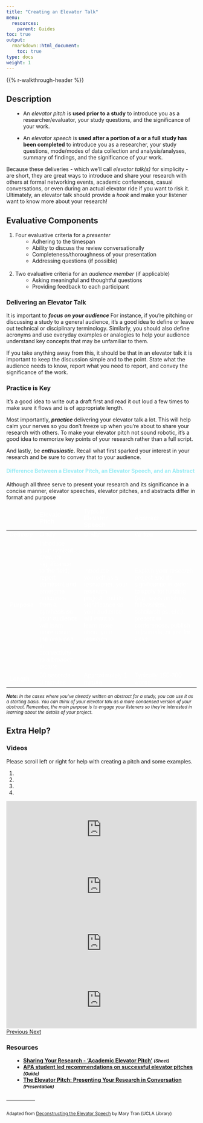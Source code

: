 ```yaml
---
title: "Creating an Elevator Talk"
menu:
  resources:
    parent: Guides
toc: true
output:
  rmarkdown::html_document:
    toc: true
type: docs
weight: 1
---
```


<script src="/rmarkdown-libs/kePrint/kePrint.js"></script>

<link href="/rmarkdown-libs/lightable/lightable.css" rel="stylesheet" />

{{% r-walkthrough-header %}}

<style>
ul {
    margin-left: 1.5em
}

#center {

text-align: center;

}

.article-container {
  max-width: 960px;
}

iframe {
  width: 1px;
  min-width: 100%;
  border:0;
}

#TableOfContents, .docs-toc-title {
  border-left: 1px solid $sta-primary;
  }

td, th, tr, table {
    border: 0 !important;
    border-spacing:0 !important;
  }
  
hr.divider {
  display: inline-block;
  border: 0;
  width: 15%;
}
</style>
<script>
$(document).ready(function(){
  $('[data-toggle="popover"]').popover();   
});
</script>

## Description

- An <i>elevator pitch</i> is **used prior to a study** to introduce you as a researcher/evaluator, your study questions, and the significance of your work.

- An <i>elevator speech</i> is **used after a portion of a or a full study has been completed** to introduce you as a researcher, your study questions, mode/modes of data collection and analysis/analyses, summary of findings, and the significance of your work.

Because these deliveries - which we’ll call <i>elevator talk(s)</i> for simplicity - are short, they are great ways to introduce and share your research with others at formal networking events, academic conferences, casual conversations, or even during an actual elevator ride if you want to risk it. Ultimately, an elevator talk should provide a <i>hook</i> and make your listener want to know more about your research!

## Evaluative Components

1.  Four evaluative criteria for a <i>presenter</i>
    - Adhering to the timespan
    - Ability to discuss the review conversationally
    - Completeness/thoroughness of your presentation
    - Addressing questions (if possible)<br><br>
2.  Two evaluative criteria for an <i>audience member</i> (if applicable)
    - Asking meaningful and thoughtful questions
    - Providing feedback to each participant

### Delivering an Elevator Talk

<p>
It is important to <b><i>focus on your audience </i></b> For instance, if you’re pitching or discussing a study to a general audience, it’s a good idea to define or leave out technical or disciplinary terminology. Similarly, you should also define acronyms and use everyday examples or analogies to help your audience understand key concepts that may be unfamiliar to them.
</p>
<p>
If you take anything away from this, it should be that in an elevator talk it is important to keep the discussion simple and to the point. State what the audience needs to know, report what you need to report, and convey the significance of the work.
</p>

### Practice is Key

<p>
It’s a good idea to write out a draft first and read it out loud a few times to make sure it flows and is of appropriate length.
</p>
<p>
Most importantly, <b><i> practice </i></b>delivering your elevator talk a lot. This will help calm your nerves so you don’t freeze up when you’re about to share your research with others. To make your elevator pitch not sound robotic, it’s a good idea to memorize key points of your research rather than a full script.
</p>
<p>
And lastly, be <b><i> enthusiastic. </i></b> Recall what first sparked your interest in your research and be sure to convey that to your audience.
</p>

#### <span style="color:#97ebf4">Difference Between a Elevator Pitch, an Elevator Speech, and an Abstract</span>

<p>
Although all three serve to present your research and its significance in a concise manner, elevator speeches, elevator pitches, and abstracts differ in format and purpose
</p>
<table class=" lightable-paper" style="font-family: &quot;Arial Narrow&quot;, arial, helvetica, sans-serif; width: auto !important; margin-left: auto; margin-right: auto;">
<thead>
<tr>
<th style="text-align:left;color: #ffffff !important;background-color: transparent !important;vertical-align: middle !important;">
</th>
<th style="text-align:left;color: #ffffff !important;background-color: transparent !important;vertical-align: middle !important;">
Elevator Pitch
</th>
<th style="text-align:left;color: #ffffff !important;background-color: transparent !important;vertical-align: middle !important;">
Typical Elevator Speech
</th>
<th style="text-align:left;color: #ffffff !important;background-color: transparent !important;vertical-align: middle !important;">
Abstract
</th>
</tr>
</thead>
<tbody>
<tr>
<td style="text-align:left;font-weight: bold;color: #ffffff !important;background-color: transparent !important;vertical-align: middle !important;">
Delivery
</td>
<td style="text-align:left;width: 30em; color: #ffffff !important;vertical-align: middle !important;color: #ffffff !important;background-color: transparent !important;vertical-align: middle !important;">
Orally
</td>
<td style="text-align:left;width: 30em; color: #ffffff !important;vertical-align: middle !important;color: #ffffff !important;background-color: transparent !important;vertical-align: middle !important;">
Orally
</td>
<td style="text-align:left;width: 30em; color: #ffffff !important;vertical-align: middle !important;color: #ffffff !important;background-color: transparent !important;vertical-align: middle !important;">
Written
</td>
</tr>
<tr>
<td style="text-align:left;font-weight: bold;color: #ffffff !important;background-color: transparent !important;vertical-align: middle !important;">
Purpose
</td>
<td style="text-align:left;width: 30em; color: #ffffff !important;vertical-align: middle !important;color: #ffffff !important;background-color: transparent !important;vertical-align: middle !important;">
Introduce your content area, its significance to the field; report dominant and emergine outcomes from a synthesis so your audience will learn more about the area and its connectivity to a broader picture
</td>
<td style="text-align:left;width: 30em; color: #ffffff !important;vertical-align: middle !important;color: #ffffff !important;background-color: transparent !important;vertical-align: middle !important;">
Introduce yourself as a researcher, your research project, and its significance so your audience will want to learn more about your research
</td>
<td style="text-align:left;width: 30em; color: #ffffff !important;vertical-align: middle !important;color: #ffffff !important;background-color: transparent !important;vertical-align: middle !important;">
Explain your research project and its significance in order to apply for funding (e.g. assistantships, fellowships, scholarships, etc.), present at conferences, publish in journals, or just for kicks
</td>
</tr>
<tr>
<td style="text-align:left;font-weight: bold;color: #ffffff !important;background-color: transparent !important;vertical-align: middle !important;">
Length
</td>
<td style="text-align:left;width: 30em; color: #ffffff !important;vertical-align: middle !important;color: #ffffff !important;background-color: transparent !important;vertical-align: middle !important;">
30 seconds - 3 minutes
</td>
<td style="text-align:left;width: 30em; color: #ffffff !important;vertical-align: middle !important;color: #ffffff !important;background-color: transparent !important;vertical-align: middle !important;">
Approximately 1 minute
</td>
<td style="text-align:left;width: 30em; color: #ffffff !important;vertical-align: middle !important;color: #ffffff !important;background-color: transparent !important;vertical-align: middle !important;">
Typically 150-300 words
</td>
</tr>
</tbody>
</table>

<small><i> <b>Note:</b> In the cases where you’ve already written an abstract for a study, you can use it as a starting basis. You can think of your elevator talk as a more condensed version of your abstract. Remember, the main purpose is to engage your listeners so they’re interested in learning about the details of your project. </i></small>

## Extra Help?

### Videos

<!-- Top content -->

<div class="top-content">

<div class="container">

<!-- Title and description row -->

<div class="row">

<div class="col col-md-10 offset-md-1 col-lg-8 offset-lg-2">

<div class="description">

<p>
Please scroll left or right for help with creating a pitch and some examples.
</p>

</div>

</div>

</div>

<!-- End title and description row -->
<!-- Carousel row -->

<div class="row">

<div class="col col-md-10 offset-md-1 col-lg-8 offset-lg-2">

<!-- Carousel -->

<div id="carousel-example" class="carousel slide">

<ol class="carousel-indicators">
<li data-target="#carousel-example" data-slide-to="0" class="active">
</li>
<li data-target="#carousel-example" data-slide-to="1">
</li>
<li data-target="#carousel-example" data-slide-to="2">
</li>
<li data-target="#carousel-example" data-slide-to="3">
</li>
</ol>

<div class="carousel-inner">

<div class="carousel-item active">

<div class="embed-responsive embed-responsive-16by9">

<iframe class="embed-responsive-item" src="https://www.youtube.com/embed/G6BVhuBvzQY" allowfullscreen>
</iframe>

</div>

</div>

<div class="carousel-item">

<div class="embed-responsive embed-responsive-16by9">

<iframe class="embed-responsive-item" src="https://www.youtube.com/embed/NBa0cnsRMUQ" allowfullscreen>
</iframe>

</div>

</div>

<div class="carousel-item">

<div class="embed-responsive embed-responsive-16by9">

<iframe class="embed-responsive-item" src="https://www.youtube.com/embed/rlPloFiK-e8" allowfullscreen>
</iframe>

</div>

</div>

<div class="carousel-item">

<div class="embed-responsive embed-responsive-16by9">

<iframe class="embed-responsive-item" src="https://www.youtube.com/embed/Wl_87TdersA" allowfullscreen>
</iframe>

</div>

</div>

</div>

<a class="carousel-control-prev" href="#carousel-example" role="button" data-slide="prev">
<span class="carousel-control-prev-icon" aria-hidden="true"></span>
<span class="sr-only">Previous</span>
</a>
<a class="carousel-control-next" href="#carousel-example" role="button" data-slide="next">
<span class="carousel-control-next-icon" aria-hidden="true"></span>
<span class="sr-only">Next</span>
</a>

</div>

<!-- End carousel -->

</div>

</div>

<!-- End carousel row -->

</div>

</div>

### Resources

<ul>
<li>
<strong><a href="/handouts/academic-elevator-pitch.pdf" target='_blank'>Sharing Your Research - ‘Academic Elevator Pitch’</a> <small><em> (Sheet)</em></small></strong>
</li>
<li>
<strong><a href="https://www.apa.org/science/about/psa/2014/06/elevator-pitch" target='_blank'>APA student led recommendations on successful elevator pitches</a> <small><em> (Guide)</em></small></strong>
</li>
<li>
<strong><a href="https://graduateschool.nd.edu/assets/76988/elevator_pitch_8_28_2012.pdf" target='_blank'>The Elevator Pitch:
Presenting Your Research in Conversation</a> <small><em> (Presentation)</em></small></strong>
</li>
</ul>
<hr class="divider">

<small>Adapted from <a href="https://uclalibrary.github.io/research-tips/deconstructing-the-elevator-speech/" target='_blank'>Deconstructing the Elevator Speech</a> by Mary Tran (UCLA Library)</small>
